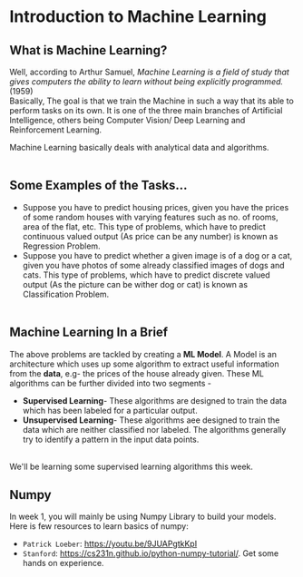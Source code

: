 # Introduction to Machine Learning


## What is Machine Learning?
Well, according to Arthur Samuel, *Machine Learning is a field of study that gives computers the ability to learn without being explicitly programmed.* (1959)</br>
Basically, The goal is that we train the Machine in such a way that its able to perform tasks on its own. It is one of the three main branches of Artificial Intelligence, others being Computer Vision/ Deep Learning and Reinforcement Learning.
</br>

Machine Learning basically deals with analytical data and algorithms.
</br>
</br>
## Some Examples of the Tasks...
- Suppose you have to predict housing prices, given you have the prices of some random houses with varying features such as no. of rooms, area of the flat, etc.
This type of problems, which have to predict continuous valued output (As price can be any number) is known as Regression Problem.
- Suppose you have to predict whether a given image is of a dog or a cat, given you have photos of some already classified images of dogs and cats.
This type of problems, which have to predict discrete valued output (As the picture can be wither dog or cat) is known as Classification Problem. </br></br>
## Machine Learning In a Brief
The above problems are tackled by creating a **ML Model**. A Model is an architecture which uses up some algorithm to extract useful information from the **data**, e.g- the prices of the house already given.
These ML algorithms can be further divided into two segments -</br>
- **Supervised Learning**- These algorithms are designed to train the data which has been labeled for a particular output.
- **Unsupervised Learning**- These algorithms aee designed to train the data which are neither classified nor labeled. The algorithms generally try to identify a pattern in the input data points.
</br>
We'll be learning some supervised learning algorithms this week.

## Numpy

In week 1, you will mainly be using Numpy Library to build your models. Here is few resources to learn basics of numpy:
* `Patrick Loeber`: https://youtu.be/9JUAPgtkKpI
*  `Stanford`: https://cs231n.github.io/python-numpy-tutorial/. Get some hands on experience.



